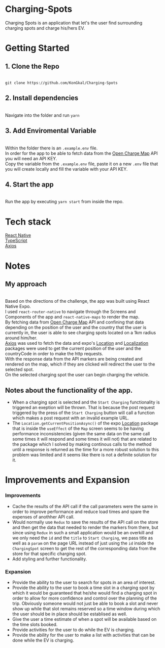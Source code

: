 # Charging-Spots
Charging Spots is an application that let's the user find surrounding charging spots and charge his/hers EV.

# Getting Started 

## 1. Clone the Repo 
\
`git clone https://github.com/KonGkal/Charging-Spots`

## 2. Install dependencies
\
  Navigate into the folder and run `yarn`

## 3. Add Enviromental Variable
\
  Within the folder there is an `.example.env` file.
\
  In order for the app to be able to fetch data from the <a href="https://openchargemap.org/site/develop#api">Open Charge Map</a> API you will need an API KEY.
\
  Copy the variable from the `.example.env` file, paste it on a new `.env` file that you will create locally and fill the variable with your API KEY. 

## 4. Start the app
\
  Run the app by executing `yarn start` from inside the repo. 

# Tech stack
<a href="https://reactnative.dev/">React Native</a>
\
<a href="https://www.typescriptlang.org/">TypeScript</a>
\
<a href="https://axios-http.com/">Axios</a>

# Notes

## My approach
\
Based on the directions of the challenge, the app was built using React Native Expo.
\
I used `react-router-native` to navigate through the Screens and Components of the app and `react-native-maps` to render the map.
\
By fetching data from <a href="https://openchargemap.org/site/develop#api">Open Charge Map</a> API and confining that data depending on the position 
of the user and the country that the user is currently in, the user is able to see charging spots located on a 1km radius around him/her.
\
<a href="https://axios-http.com/">Axios</a> was used to fetch the data and expo's <a href="https://docs.expo.dev/versions/latest/sdk/location/">Location</a> and 
<a href="https://docs.expo.dev/versions/latest/sdk/localization/">Localization</a> packages were used to get the current position of the user and the countryCode
in order to make the http requests.
\
With the response data from the API markers are being created and rendered on the map, which if they are clicked will redirect the user to the selected spot.
\
On the selected charging spot the user can begin charging the vehicle.

## Notes about the functionality of the app.
* When a charging spot is selected and the `Start Charging` functionality is triggered an exeption will be thrown. 
That is because the post request triggered by the press of the `Start Charging` button will call a function which makes a post request with an invalid example URL.
* The `Location.getCurrentPositionAsync()` of the expo <a href="https://docs.expo.dev/versions/latest/sdk/location/">Location</a> package that is inside the 
`useEffect` of the `Map` screen seems to be having performance inconsistencies (given the same data on the same call some times it will respond and some times it will not) that are related to the package which I solved by making continous calls to the method until
a response is returned as the time for a more robust solution to this problem was limited and it seems like there is not a definite solution for it.

# Improvements and Expansion
### Improvements
* Cache the results of the API call if the call parameters were the same in order to improve performance and reduce load times and spare the expenses of anothher API call.
* Would normally use `Redux` to save the results of the API call on the store and then get the data that needed to render the markers from there,
but since using `Redux` in such a small application would be an overkill and we only need the `id` and the `title` to `Start Charging`,
we pass title as well as a `param` on the page URL instead of just using the `id` inside the `ChargingSpot` screen to get the rest of the corresponding data from the store
for that specific charging spot.
* Add styling and further functionality.
### Expansion
* Provide the ability to the user to search for spots in an area of interest.
* Provide the ability to the user to book a time slot in a charging spot by which it would be guaranteed that he/she would find a charging spot in order to allow for more 
confidence and control over the planning of the trip. Obviously someone would not just be able to book a slot and never show up while that slot remains reserved so a time window
during which the user should be in place should be establised as well.
* Give the user a time estimate of when a spot will be available based on the time slots booked.
* Provide activities for the user to do while the EV is charging.
* Provide the ability for the user to make a list with activities that can be done while the EV is charging.


